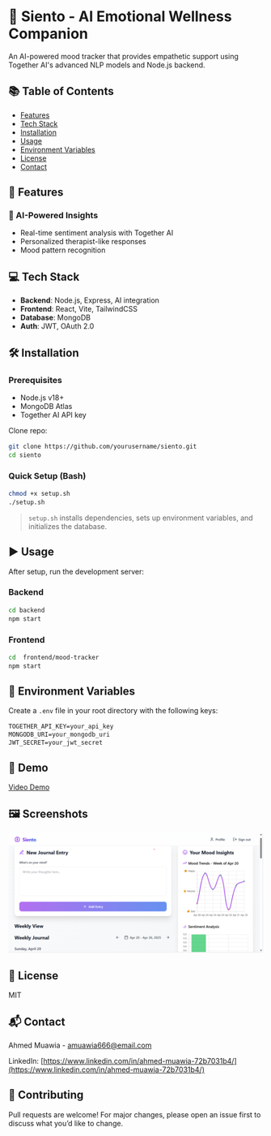 # 🌟 Siento - AI Emotional Wellness Companion



An AI-powered mood tracker that provides empathetic support using Together AI's advanced NLP models and Node.js backend.

## 📚 Table of Contents

- [Features](#-features)
- [Tech Stack](#-tech-stack)
- [Installation](#-installation)
- [Usage](#-usage)
- [Environment Variables](#-environment-variables)
- [License](#-license)
- [Contact](#-contact)

## 🚀 Features

### 🤖 AI-Powered Insights

- Real-time sentiment analysis with Together AI
- Personalized therapist-like responses
- Mood pattern recognition

## 💻 Tech Stack

- **Backend**: Node.js, Express, AI integration
- **Frontend**: React, Vite, TailwindCSS
- **Database**: MongoDB
- **Auth**: JWT, OAuth 2.0

## 🛠️ Installation

### Prerequisites

- Node.js v18+
- MongoDB Atlas
- Together AI API key

Clone repo:

```bash
git clone https://github.com/yourusername/siento.git
cd siento
```

### Quick Setup (Bash)

```bash
chmod +x setup.sh
./setup.sh
```

> `setup.sh` installs dependencies, sets up environment variables, and initializes the database.

## ▶️ Usage

After setup, run the development server:

### Backend

```bash
cd backend
npm start
```

### Frontend

```bash
cd  frontend/mood-tracker
npm start
```

## 🔐 Environment Variables

Create a `.env` file in your root directory with the following keys:

```env
TOGETHER_API_KEY=your_api_key
MONGODB_URI=your_mongodb_uri
JWT_SECRET=your_jwt_secret
```

## 🎥 Demo

[Video Demo](https://www.linkedin.com/feed/update/urn\:li\:activity:7320814096692473856/)

## 🖼️ Screenshots
![Siento Dashboard](https://github.com/Muawia24/Siento/blob/main/frontend/mood-tracker/public/appScreen.png)



## 📜 License

MIT

## 📬 Contact

Ahmed Muawia - [amuawia666@email.com](mailto\:amuawia666@email.com)

LinkedIn: [https://www.linkedin.com/in/ahmed-muawia-72b7031b4/](https://www.linkedin.com/in/ahmed-muawia-72b7031b4/)

## 🤝 Contributing

Pull requests are welcome! For major changes, please open an issue first to discuss what you’d like to change.

